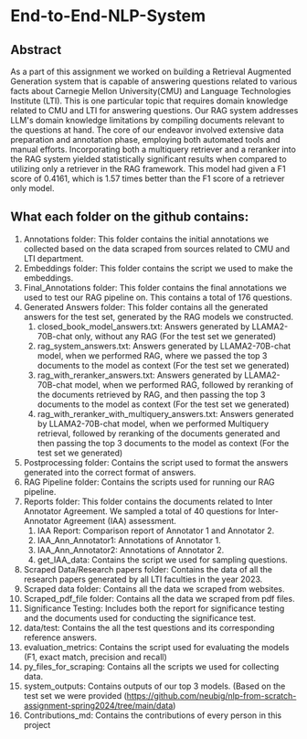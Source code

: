 # End-to-End-NLP-System
## Abstract
  As a part of this assignment we worked on building a Retrieval Augmented Generation system that is capable of answering questions related to various facts about Carnegie Mellon University(CMU) and Language Technologies Institute (LTI). This is one particular topic that requires domain knowledge related to CMU and LTI for answering questions. Our RAG system addresses LLM's domain knowledge limitations by compiling documents relevant to the questions at hand. The core of our endeavor involved extensive data preparation and annotation phase, employing both automated tools and manual efforts. Incorporating both a multiquery retriever and a reranker into the RAG system yielded statistically significant results when compared to utilizing only a retriever in the RAG framework. This model had given a F1 score of 0.4161, which is 1.57 times better than the F1 score of a retriever only model.

## What each folder on the github contains:
1. Annotations folder: This folder contains the initial annotations we collected based on the data scraped from sources related to CMU and LTI department.  
2. Embeddings folder: This folder contains the script we used to make the embeddings.
3. Final_Annotations folder: This folder contains the final annotations we used to test our RAG pipeline on. This contains a total of 176 questions.
4. Generated Answers folder: This folder contains all the generated answers for the test set, generated by the RAG models we constructed.
   1. closed_book_model_answers.txt: Answers generated by LLAMA2-70B-chat only, without any RAG (For the test set we generated)
   2. rag_system_answers.txt: Answers generated by LLAMA2-70B-chat model, when we performed RAG, where we passed the top 3 documents to the model as context (For the test set we generated)
   3. rag_with_reranker_answers.txt: Answers generated by LLAMA2-70B-chat model, when we performed RAG, followed by reranking of the documents retrieved by RAG, and then passing the top 3 documents to the model as context (For the test set we generated)
   4. rag_with_reranker_with_multiquery_answers.txt: Answers generated by LLAMA2-70B-chat model, when we performed Multiquery retrieval, followed by reranking of the documents generated and then passing the top 3 documents to the model as context (For the test set we generated)
5. Postprocessing folder: Contains the script used to format the answers generated into the correct format of answers.
6. RAG Pipeline folder: Contains the scripts used for running our RAG pipeline.
7. Reports folder: This folder contains the documents related to Inter Annotator Agreement. We sampled a total of 40 questions for Inter-Annotator Agreement (IAA) assessment.
   1. IAA Report: Comparison report of Annotator 1 and Annotator 2.
   2. IAA_Ann_Annotator1: Annotations of Annotator 1.
   3. IAA_Ann_Annotator2: Annotations of Annotator 2.
   4. get_IAA_data: Contains the script we used for sampling questions.
8. Scraped Data/Research papers folder: Contains the data of all the research papers generated by all LTI faculties in the year 2023.
9. Scraped data folder: Contains all the data we scraped from websites.
10. Scraped_pdf_file folder: Contains all the data we scraped from pdf files.
11. Significance Testing: Includes both the report for significance testing and the documents used for conducting the significance test.
12. data/test: Contains the all the test questions and its corresponding reference answers.
13. evaluation_metrics: Contains the script used for evaluating the models (F1, exact match, precision and recall)
14. py_files_for_scraping: Contains all the scripts we used for collecting data.
15. system_outputs: Contains outputs of our top 3 models. (Based on the test set we were provided (https://github.com/neubig/nlp-from-scratch-assignment-spring2024/tree/main/data)
16. Contributions_md: Contains the contributions of every person in this project
